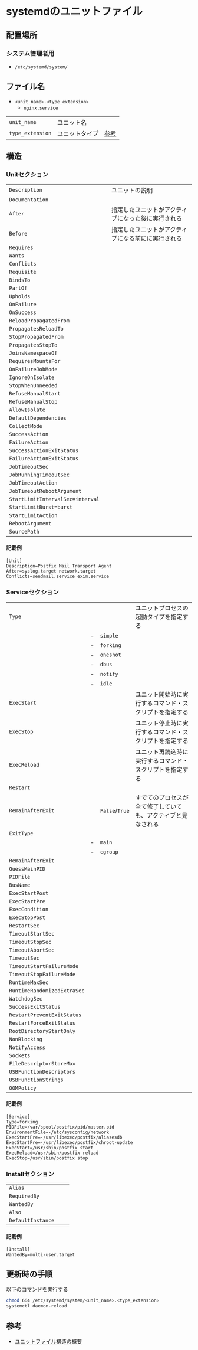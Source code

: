 # systemdのユニットファイル
## 配置場所
### システム管理者用
- `/etc/systemd/system/`

## ファイル名
- `<unit_name>.<type_extension>`
  - `nginx.service`

||||
|:--|:--|:--|
|`unit_name`|ユニット名||
|`type_extension`|ユニットタイプ|[参考](https://access.redhat.com/documentation/ja-jp/red_hat_enterprise_linux/7/html/system_administrators_guide/chap-managing_services_with_systemd#tabl-Managing_Services_with_systemd-Introduction-Units-Types)|


## 構造
### Unitセクション
||||
|:--|:--|:--|
|`Description`||ユニットの説明|
|`Documentation`|||
|`After`||指定したユニットがアクティブになった後に実行される|
|`Before`||指定したユニットがアクティブになる前にに実行される|
|`Requires`|||
|`Wants`|||
|`Conflicts`|||
|`Requisite`|||
|`BindsTo`|||
|`PartOf`|||
|`Upholds`|||
|`OnFailure`|||
|`OnSuccess`|||
|`ReloadPropagatedFrom`|||
|`PropagatesReloadTo`|||
|`StopPropagatedFrom`|||
|`PropagatesStopTo`|||
|`JoinsNamespaceOf`|||
|`RequiresMountsFor`|||
|`OnFailureJobMode`|||
|`IgnoreOnIsolate`|||
|`StopWhenUnneeded`|||
|`RefuseManualStart`|||
|`RefuseManualStop`|||
|`AllowIsolate`|||
|`DefaultDependencies`|||
|`CollectMode`|||
|`SuccessAction`|||
|`FailureAction`|||
|`SuccessActionExitStatus`|||
|`FailureActionExitStatus`|||
|`JobTimeoutSec`|||
|`JobRunningTimeoutSec`|||
|`JobTimeoutAction`|||
|`JobTimeoutRebootArgument`|||
|`StartLimitIntervalSec=interval`|||
|`StartLimitBurst=burst`|||
|`StartLimitAction`|||
|`RebootArgument`|||
|`SourcePath`|||

#### 記載例
```
[Unit]
Description=Postfix Mail Transport Agent
After=syslog.target network.target
Conflicts=sendmail.service exim.service
```

### Serviceセクション
|||||
|:--|:--|:--|:--|
|`Type`|||ユニットプロセスの起動タイプを指定する|
||-|`simple`||
||-|`forking`||
||-|`oneshot`||
||-|`dbus`||
||-|`notify`||
||-|`idle`||
|`ExecStart`|||ユニット開始時に実行するコマンド・スクリプトを指定する|
|`ExecStop`|||ユニット停止時に実行するコマンド・スクリプトを指定する|
|`ExecReload`|||ユニット再読込時に実行するコマンド・スクリプトを指定する|
|`Restart`||||
|`RemainAfterExit`||`False`/`True`|すでてのプロセスが全て修了していても、アクティブと見なされる|
|`ExitType`||||
||-|`main`||
||-|`cgroup`||
|`RemainAfterExit`||||
|`GuessMainPID`||||
|`PIDFile`||||
|`BusName`||||
|`ExecStartPost`||||
|`ExecStartPre`||||
|`ExecCondition`||||
|`ExecStopPost`||||
|`RestartSec`||||
|`TimeoutStartSec`||||
|`TimeoutStopSec`||||
|`TimeoutAbortSec`||||
|`TimeoutSec`||||
|`TimeoutStartFailureMode`||||
|`TimeoutStopFailureMode`||||
|`RuntimeMaxSec`||||
|`RuntimeRandomizedExtraSec`||||
|`WatchdogSec`||||
|`SuccessExitStatus`||||
|`RestartPreventExitStatus`||||
|`RestartForceExitStatus`||||
|`RootDirectoryStartOnly`||||
|`NonBlocking`||||
|`NotifyAccess`||||
|`Sockets`||||
|`FileDescriptorStoreMax`||||
|`USBFunctionDescriptors`||||
|`USBFunctionStrings`||||
|`OOMPolicy`||||

#### 記載例
```
[Service]
Type=forking
PIDFile=/var/spool/postfix/pid/master.pid
EnvironmentFile=-/etc/sysconfig/network
ExecStartPre=-/usr/libexec/postfix/aliasesdb
ExecStartPre=-/usr/libexec/postfix/chroot-update
ExecStart=/usr/sbin/postfix start
ExecReload=/usr/sbin/postfix reload
ExecStop=/usr/sbin/postfix stop
```

### Installセクション
||||
|:--|:--|:--|
|`Alias`|||
|`RequiredBy`|||
|`WantedBy`|||
|`Also`|||
|`DefaultInstance`|||

#### 記載例
```
[Install]
WantedBy=multi-user.target
```

## 更新時の手順
以下のコマンドを実行する
```sh
chmod 664 /etc/systemd/system/<unit_name>.<type_extension>
systemctl daemon-reload
```

## 参考
- [ユニットファイル構造の概要](https://access.redhat.com/documentation/ja-jp/red_hat_enterprise_linux/7/html/system_administrators_guide/sect-managing_services_with_systemd-unit_files#sect-Managing_Services_with_systemd-Unit_File_Structure)
